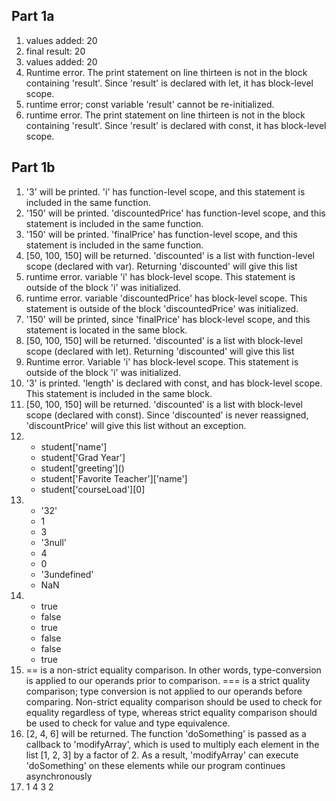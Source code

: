 ## Part 1a
1. values added: 20
2. final result: 20
3. values added: 20
4. Runtime error. The print statement on line thirteen is not in the block containing 'result'. Since 'result' is declared with let, it has block-level scope.
5. runtime error; const variable 'result' cannot be re-initialized.
6. runtime error. The print statement on line thirteen is not in the block containing 'result'. Since 'result' is declared with const, it has block-level scope.

## Part 1b
1. '3' will be printed. 'i' has function-level scope, and this statement is included in the same function.
2. '150' will be printed. 'discountedPrice' has function-level scope, and this statement is included in the same function.
3. '150' will be printed. 'finalPrice' has function-level scope, and this statement is included in the same function.
4. [50, 100, 150] will be returned. 'discounted' is a list with function-level scope (declared with var). Returning 'discounted' will give this list
5. runtime error. variable 'i' has block-level scope. This statement is outside of the block 'i' was initialized.
6. runtime error. variable 'discountedPrice' has block-level scope. This statement is outside of the block 'discountedPrice' was initialized.
7. '150' will be printed, since 'finalPrice' has block-level scope, and this statement is located in the same block.
8. [50, 100, 150] will be returned. 'discounted' is a list with block-level scope (declared with let). Returning 'discounted' will give this list
9. Runtime error. Variable 'i' has block-level scope. This statement is outside of the block 'i' was initialized.
10. '3' is printed. 'length' is declared with const, and has block-level scope. This statement is included in the same block.
11. [50, 100, 150] will be returned. 'discounted' is a list with block-level scope (declared with const). Since 'discounted' is never reassigned, 'discountPrice' will give this list without an exception.
12. - student['name']
    - student['Grad Year']
    - student\['greeting'\]\(\)
    - student['Favorite Teacher']['name']
    - student['courseLoad'][0]
13. - '32'
    - 1
    - 3
    - '3null'
    - 4
    - 0
    - '3undefined'
    - NaN
14. - true
    - false
    - true
    - false
    - false
    - true
15. == is a non-strict equality comparison. In other words, type-conversion is applied to our operands prior to comparison. === is a strict quality comparison; type conversion is not applied to our operands before comparing. Non-strict equality comparison should be used to check for equality regardless of type, whereas strict equality comparison should be used to check for value and type equivalence.
17. [2, 4, 6] will be returned. The function 'doSomething' is passed as a callback to 'modifyArray', which is used to multiply each element in the list [1, 2, 3] by a factor of 2. As a result, 'modifyArray' can execute 'doSomething' on these elements while our program continues asynchronously
19. 1
    4
    3
    2
